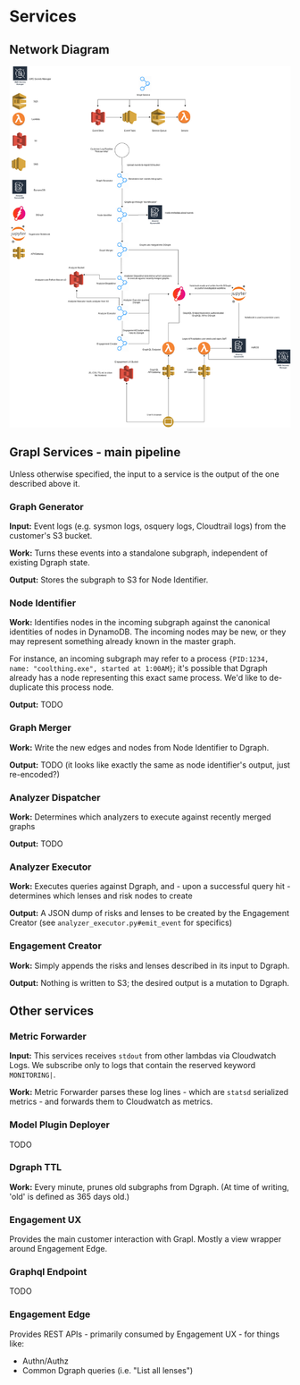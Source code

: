 # Services

## Network Diagram

![Network Diagram](network_diagram.png)

## Grapl Services - main pipeline

Unless otherwise specified, the input to a service is the output of the one
described above it.

### Graph Generator

**Input:** Event logs (e.g. sysmon logs, osquery logs, Cloudtrail logs) from the
customer's S3 bucket.

**Work:** Turns these events into a standalone subgraph, independent of existing
Dgraph state.

**Output:** Stores the subgraph to S3 for Node Identifier.

### Node Identifier

**Work:** Identifies nodes in the incoming subgraph against the canonical
identities of nodes in DynamoDB. The incoming nodes may be new, or they may
represent something already known in the master graph.

For instance, an incoming subgraph may refer to a process
`{PID:1234, name: "coolthing.exe", started at 1:00AM}`; it's possible that
Dgraph already has a node representing this exact same process. We'd like to
de-duplicate this process node.

**Output:** TODO

### Graph Merger

**Work:** Write the new edges and nodes from Node Identifier to Dgraph.

**Output:** TODO (it looks like exactly the same as node identifier's output,
just re-encoded?)

### Analyzer Dispatcher

**Work:** Determines which analyzers to execute against recently merged graphs

**Output:** TODO

### Analyzer Executor

**Work:** Executes queries against Dgraph, and - upon a successful query hit -
determines which lenses and risk nodes to create

**Output:** A JSON dump of risks and lenses to be created by the Engagement
Creator (see `analyzer_executor.py#emit_event` for specifics)

### Engagement Creator

**Work:** Simply appends the risks and lenses described in its input to Dgraph.

**Output:** Nothing is written to S3; the desired output is a mutation to
Dgraph.

## Other services

### Metric Forwarder

**Input:** This services receives `stdout` from other lambdas via Cloudwatch
Logs. We subscribe only to logs that contain the reserved keyword `MONITORING|`.

**Work:** Metric Forwarder parses these log lines - which are `statsd`
serialized metrics - and forwards them to Cloudwatch as metrics.

### Model Plugin Deployer

TODO

### Dgraph TTL

**Work:** Every minute, prunes old subgraphs from Dgraph. (At time of writing,
'old' is defined as 365 days old.)

### Engagement UX

Provides the main customer interaction with Grapl. Mostly a view wrapper around
Engagement Edge.

### Graphql Endpoint

TODO

### Engagement Edge

Provides REST APIs - primarily consumed by Engagement UX - for things like:

- Authn/Authz
- Common Dgraph queries (i.e. "List all lenses")
